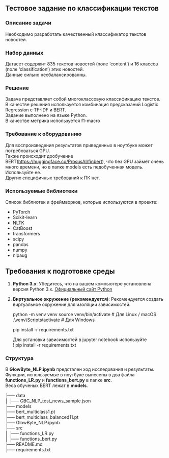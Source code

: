 ## Тестовое задание по классификации текстов

### Описание задачи

Необходимо разработать качественный классификатор текстов новостей.  

### Набор данных

Датасет содержит 835 текстов новостей (поле ‘content’) и 16 классов (поле ‘classification’) этих новостей.  
Данные сильно несбалансированны.  

### Решение  

Задача представляет собой многоклассовую классификацию текстов.  
В качестве решения используется комбинация предсказаний Logistic Regression с TF-IDF и BERT.  
Задание выполнено на языке Python.  
В качестве метрика используется f1-macro  

### Требование к оборудованию

Для воспроизведения результатов приведенных в ноутбуке может потребоваться GPU.  
Также происходит дообучение BERT(https://huggingface.co/ProsusAI/finbert), что без GPU займет очень много времени, но в папке models есть педобученная модель.  
Используйте ее.  
Других специфичных требований к ПК нет.  

### Используемые библиотеки

Cписок библиотек и фреймворков, которые используются в проекте:

- PyTorch
- Scikit-learn
- NLTK
- CatBoost
- transformers
- scipy
- pandas
- numpy
- nlpaug

## Требования к подготовке среды

1. **Python 3.x**: Убедитесь, что на вашем компьютере установлена версия Python 3.x. [Официальный сайт Python](https://www.python.org/)

2. **Виртуальное окружение (рекомендуется)**: Рекомендуется создать виртуальное окружение для изоляции зависимостей.

   python -m venv venv
   source venv/bin/activate  # Для Linux / macOS  
   .\venv\Scripts\activate   # Для Windows  

   pip install -r requirements.txt  

   Для установки зависимостей в jupyter notebook используйте  
   ! pip install -r requirements.txt  

### Структура 

В **GlowByte_NLP.ipynb** предстален ход исследования и результаты.  
Функции, используемые в ноутбуке вынесены в два файла **functions_LR.py** и **functions_bert.py** в папке **src**.  
Веса обученых BERT лежат в **models**.  

├── data  
│      ├── GBC_NLP_test_news_sample.json  
├── models  
       ├── bert_multiclass1.pt  
       ├── bert_multiclass_balanced11.pt  
├── GlowByte_NLP.ipynb  
├── src  
│      ├── functions_LR.py  
│      ├── functions_bert.py  
├── README.md  
├── requirements.txt  
